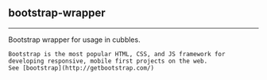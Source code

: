 ## bootstrap-wrapper

<hr/>
Bootstrap wrapper for usage in cubbles. 

    Bootstrap is the most popular HTML, CSS, and JS framework for developing responsive, mobile first projects on the web. 
    See [bootstrap](http://getbootstrap.com/)

